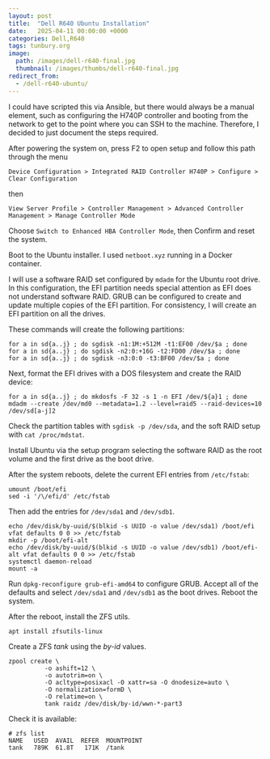 ```yaml
---
layout: post
title:  "Dell R640 Ubuntu Installation"
date:   2025-04-11 00:00:00 +0000
categories: Dell,R640
tags: tunbury.org
image:
  path: /images/dell-r640-final.jpg
  thumbnail: /images/thumbs/dell-r640-final.jpg
redirect_from:
  - /dell-r640-ubuntu/
---
```


I could have scripted this via Ansible, but there would always be a manual element, such as configuring the H740P controller and booting from the network to get to the point where you can SSH to the machine. Therefore, I decided to just document the steps required.

After powering the system on, press F2 to open setup and follow this path through the menu

```
Device Configuration > Integrated RAID Controller H740P > Configure > Clear Configuration
```

then

```
View Server Profile > Controller Management > Advanced Controller Management > Manage Controller Mode
```

Choose `Switch to Enhanced HBA Controller Mode`, then Confirm and reset the system.

Boot to the Ubuntu installer. I used `netboot.xyz` running in a Docker container.

I will use a software RAID set configured by `mdadm` for the Ubuntu root drive. In this configuration, the EFI partition needs special attention as EFI does not understand software RAID. GRUB can be configured to create and update multiple copies of the EFI partition. For consistency, I will create an EFI partition on all the drives.

These commands will create the following partitions:

```shell
for a in sd{a..j} ; do sgdisk -n1:1M:+512M -t1:EF00 /dev/$a ; done
for a in sd{a..j} ; do sgdisk -n2:0:+16G -t2:FD00 /dev/$a ; done
for a in sd{a..j} ; do sgdisk -n3:0:0 -t3:BF00 /dev/$a ; done
```

Next, format the EFI drives with a DOS filesystem and create the RAID device:

```shell
for a in sd{a..j} ; do mkdosfs -F 32 -s 1 -n EFI /dev/${a}1 ; done
mdadm --create /dev/md0 --metadata=1.2 --level=raid5 --raid-devices=10 /dev/sd[a-j]2
```

Check the partition tables with `sgdisk -p /dev/sda`, and the soft RAID setup with `cat /proc/mdstat`.

Install Ubuntu via the setup program selecting the software RAID as the root volume and the first drive as the boot drive.

After the system reboots, delete the current EFI entries from `/etc/fstab`:

```shell
umount /boot/efi
sed -i '/\/efi/d' /etc/fstab
```

Then add the entries for `/dev/sda1` and `/dev/sdb1`.

```shell
echo /dev/disk/by-uuid/$(blkid -s UUID -o value /dev/sda1) /boot/efi vfat defaults 0 0 >> /etc/fstab
mkdir -p /boot/efi-alt
echo /dev/disk/by-uuid/$(blkid -s UUID -o value /dev/sdb1) /boot/efi-alt vfat defaults 0 0 >> /etc/fstab
systemctl daemon-reload
mount -a
```

Run `dpkg-reconfigure grub-efi-amd64` to configure GRUB. Accept all of the defaults and select `/dev/sda1` and `/dev/sdb1` as the boot drives. Reboot the system.

After the reboot, install the ZFS utils.

```shell
apt install zfsutils-linux
```

Create a ZFS _tank_ using the _by-id_ values.

```shell
zpool create \
          -o ashift=12 \
          -o autotrim=on \
          -O acltype=posixacl -O xattr=sa -O dnodesize=auto \
          -O normalization=formD \
          -O relatime=on \
          tank raidz /dev/disk/by-id/wwn-*-part3
```

Check it is available:

```shell
# zfs list
NAME   USED  AVAIL  REFER  MOUNTPOINT
tank   789K  61.8T   171K  /tank
```
